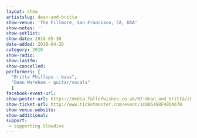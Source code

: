 ```yaml
---
layout: show
artistslug: dean-and-britta
show-venue: 'The Fillmore, San Francisco, CA, USA'
show-notes: ''
show-setlist:
show-date: 2018-05-30
date-added: 2018-04-26
category: 2018
show-radio:
show-lastfm:
show-cancelled:
performers: [
  "Britta Phillips - bass",
  "Dean Wareham - guitar/vocals"
  ]
facebook-event-url:
show-poster-url: https://media.fullofwishes.co.uk/07-dean_and_britta/show_assets/2018-05-29/2018-05-29-dean-britta-fillmore-poster.jpg
show-ticket-url: http://www.ticketmaster.com/event/1C005468F405A67B
show-venue-website:
show-additional:
support:
 - supporting Slowdive
---
```


